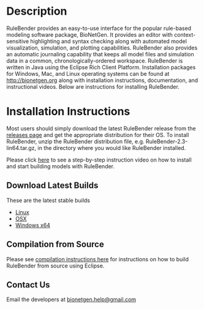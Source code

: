 # Description #
RuleBender provides an easy-to-use interface for the popular rule-based
modeling software package, BioNetGen. It provides an editor with
context-sensitive highlighting and syntax checking along with automated model
visualization, simulation, and plotting capabilities. RuleBender also provides
an automatic journaling capability that keeps all model files and simulation
data in a common, chronologically-ordered workspace. RuleBender is written in
Java using the Eclipse Rich Client Platform. Installation packages for Windows,
Mac, and Linux operating systems can be found at http://bionetgen.org along
with installation instructions, documentation, and instructional videos. Below
are instructions for installing RuleBender.

# Installation Instructions #

Most users should simply download the latest RuleBender release from the [releases page](https://github.com/RuleWorld/rulebender/releases) and get the
appropriate distribution for their OS. To install RuleBender, unzip the
RuleBender distribution file, e.g. RuleBender-2.3-lin64.tar.gz, in the
directory where you would like RuleBender installed. 

Please click [here](https://www.youtube.com/watch?v=MWoY5iaC8W0) to see a step-by-step instruction video on how to install and start building models with RuleBender.

## Download Latest Builds

These are the latest stable builds

* [Linux](https://github.com/RuleWorld/rulebender/releases/download/RuleBender-2.3.0/RuleBender-2.3-lin64.tar.gz)
* [OSX](https://github.com/RuleWorld/rulebender/releases/download/RuleBender-2.3.0/RuleBender-2.3-osx64.tar.gz)
* [Windows x64](https://github.com/RuleWorld/rulebender/releases/download/RuleBender-2.3.0/RuleBender-2.3-win64.zip)

## Compilation from Source

Please see [compilation instructions here](https://github.com/RuleWorld/rulebender/blob/master/docs/compilation_instructions.md) for instructions on how to build RuleBender from source using Eclipse.

## Contact Us

Email the developers at bionetgen.help@gmail.com
